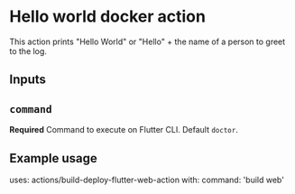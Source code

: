 # Hello world docker action

This action prints "Hello World" or "Hello" + the name of a person to greet to the log.

## Inputs

## `command`

**Required** Command to execute on Flutter CLI. Default `doctor`.

<!-- ## Outputs -->
<!-- ## `time` -->
<!-- The time we greeted you. -->

## Example usage

uses: actions/build-deploy-flutter-web-action
with:
  command: 'build web'
